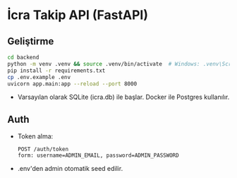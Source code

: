 
# İcra Takip API (FastAPI)

## Geliştirme
```bash
cd backend
python -m venv .venv && source .venv/bin/activate  # Windows: .venv\Scripts\activate
pip install -r requirements.txt
cp .env.example .env
uvicorn app.main:app --reload --port 8000
```
- Varsayılan olarak SQLite (icra.db) ile başlar. Docker ile Postgres kullanılır.

## Auth
- Token alma:
  ```
  POST /auth/token
  form: username=ADMIN_EMAIL, password=ADMIN_PASSWORD
  ```
- .env'den admin otomatik seed edilir.
